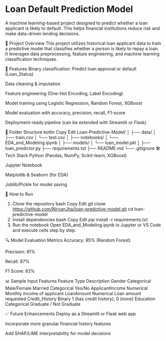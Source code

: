 
# Loan Default Prediction Model
A machine learning-based project designed to predict whether a loan applicant is likely to default. This helps financial institutions reduce risk and make data-driven lending decisions.

📌 Project Overview
This project utilizes historical loan applicant data to train a predictive model that classifies whether a person is likely to repay a loan. It leverages data preprocessing, feature engineering, and machine learning classification techniques.

🧠 Features
Binary classification: Predict loan approval or default (Loan_Status)

Data cleaning & imputation

Feature engineering (One-Hot Encoding, Label Encoding)

Model training using Logistic Regression, Random Forest, XGBoost

Model evaluation with accuracy, precision, recall, F1-score

Deployment-ready pipeline (can be extended with Streamlit or Flask)

📂 Folder Structure
kotlin
Copy
Edit
Loan-Predictive-Model/
│
├── data/
│   ├── train.csv
│   └── test.csv
│
├── notebooks/
│   └── EDA_and_Modeling.ipynb
│
├── models/
│   └── loan_model.pkl
│
├── loan_predictor.py
├── requirements.txt
├── README.md
└── .gitignore
🛠️ Tech Stack
Python (Pandas, NumPy, Scikit-learn, XGBoost)

Jupyter Notebook

Matplotlib & Seaborn (for EDA)

Joblib/Pickle for model saving

🚀 How to Run
1. Clone the repository
bash
Copy
Edit
git clone https://github.com/NirvanJha/loan-predictive-model.git
cd loan-predictive-model
2. Install dependencies
bash
Copy
Edit
pip install -r requirements.txt
3. Run the notebook
Open EDA_and_Modeling.ipynb in Jupyter or VS Code and execute cells step by step.

🔍 Model Evaluation Metrics
Accuracy: 85% (Random Forest)

Precision: 81%

Recall: 87%

F1 Score: 83%

📊 Sample Input Features
Feature	Type	Description
Gender	Categorical	Male/Female
Married	Categorical	Yes/No
ApplicantIncome	Numerical	Monthly income of applicant
LoanAmount	Numerical	Loan amount requested
Credit_History	Binary	1 (has credit history), 0 (none)
Education	Categorical	Graduate / Not Graduate

✅ Future Enhancements
Deploy as a Streamlit or Flask web app

Incorporate more granular financial history features

Add SHAP/LIME interpretability for model decisions
